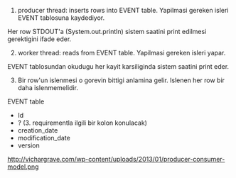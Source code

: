 1. producer thread: inserts rows into EVENT table. Yapilmasi gereken isleri EVENT tablosuna kaydediyor.

Her row STDOUT'a (System.out.println) sistem saatini print edilmesi gerektigini ifade eder.


2. worker thread: reads from EVENT table. Yapilmasi gereken isleri yapar.

EVENT tablosundan okudugu her kayit karsiliginda sistem saatini print eder.

3. Bir row'un islenmesi o gorevin bittigi anlamina gelir. Islenen her row bir daha islenmemelidir. 



EVENT table
- Id
- ? (3. requirementla ilgili bir kolon konulacak)
- creation_date
- modification_date
- version 



http://vichargrave.com/wp-content/uploads/2013/01/producer-consumer-model.png